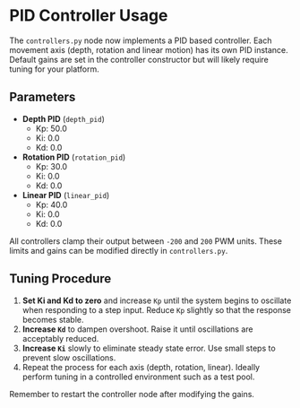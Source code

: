 # PID Controller Usage

The `controllers.py` node now implements a PID based controller. Each movement
axis (depth, rotation and linear motion) has its own PID instance. Default
gains are set in the controller constructor but will likely require tuning for
your platform.

## Parameters
- **Depth PID** (`depth_pid`)
  - Kp: 50.0
  - Ki: 0.0
  - Kd: 0.0
- **Rotation PID** (`rotation_pid`)
  - Kp: 30.0
  - Ki: 0.0
  - Kd: 0.0
- **Linear PID** (`linear_pid`)
  - Kp: 40.0
  - Ki: 0.0
  - Kd: 0.0

All controllers clamp their output between `-200` and `200` PWM units. These
limits and gains can be modified directly in `controllers.py`.

## Tuning Procedure
1. **Set Ki and Kd to zero** and increase `Kp` until the system begins to
   oscillate when responding to a step input. Reduce `Kp` slightly so that the
   response becomes stable.
2. **Increase `Kd`** to dampen overshoot. Raise it until oscillations are
   acceptably reduced.
3. **Increase `Ki`** slowly to eliminate steady state error. Use small steps to
   prevent slow oscillations.
4. Repeat the process for each axis (depth, rotation, linear). Ideally perform
   tuning in a controlled environment such as a test pool.

Remember to restart the controller node after modifying the gains.
